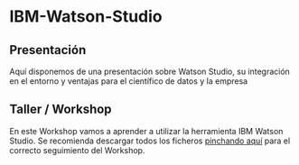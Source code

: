 # IBM-Watson-Studio
## Presentación
Aquí disponemos de una presentación sobre Watson Studio, su integración en el entorno y ventajas para el científico de datos y la empresa

## Taller / Workshop
En este Workshop vamos a aprender a utilizar la herramienta IBM Watson Studio. Se recomienda descargar todos los ficheros [pinchando aquí](https://github.com/ramirorego/WatsonStudioWorkshop/archive/master.zip) para el correcto seguimiento del Workshop.
